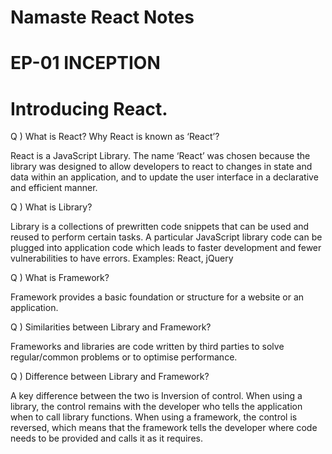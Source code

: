 # Namaste React Notes  

# EP-01 INCEPTION

# Introducing React.

Q ) What is React? Why React is known as ‘React’?

React is a JavaScript Library. The name ‘React’ was chosen
because the library was designed to allow developers to react
to changes in state and data within an application, and to
update the user interface in a declarative and efficient
manner.


Q ) What is Library?

Library is a collections of prewritten code snippets that can
be used and reused to perform certain tasks. A particular
JavaScript library code can be plugged into application code
which leads to faster development and fewer vulnerabilities to
have errors.
Examples: React, jQuery


Q ) What is Framework?

Framework provides a basic foundation or structure for a
website or an application.


Q ) Similarities between Library and Framework?

Frameworks and libraries are code written by third parties to
solve regular/common problems or to optimise performance.


Q ) Difference between Library and Framework?

A key difference between the two is Inversion of control. When
using a library, the control remains with the developer who
tells the application when to call library functions. When
using a framework, the control is reversed, which means that
the framework tells the developer where code needs to be
provided and calls it as it requires.

